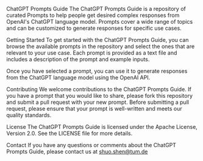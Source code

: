 ChatGPT Prompts Guide
The ChatGPT Prompts Guide is a repository of curated Prompts to help people get desired complex responses from OpenAI's ChatGPT language model. Prompts cover a wide range of topics and can be customized to generate responses for specific use cases.

Getting Started
To get started with the ChatGPT Prompts Guide, you can browse the available prompts in the repository and select the ones that are relevant to your use case. Each prompt is provided as a text file and includes a description of the prompt and example inputs.

Once you have selected a prompt, you can use it to generate responses from the ChatGPT language model using the OpenAI API.

Contributing
We welcome contributions to the ChatGPT Prompts Guide. If you have a prompt that you would like to share, please fork this repository and submit a pull request with your new prompt. Before submitting a pull request, please ensure that your prompt is well-written and meets our quality standards.

License
The ChatGPT Prompts Guide is licensed under the Apache License, Version 2.0. See the LICENSE file for more details.

Contact
If you have any questions or comments about the ChatGPT Prompts Guide, please contact us at shuo.shen@tum.de